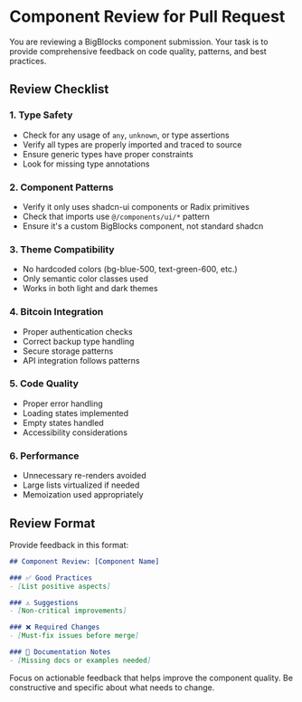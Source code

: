 # Component Review for Pull Request

You are reviewing a BigBlocks component submission. Your task is to provide comprehensive feedback on code quality, patterns, and best practices.

## Review Checklist

### 1. Type Safety
- Check for any usage of `any`, `unknown`, or type assertions
- Verify all types are properly imported and traced to source
- Ensure generic types have proper constraints
- Look for missing type annotations

### 2. Component Patterns
- Verify it only uses shadcn-ui components or Radix primitives
- Check that imports use `@/components/ui/*` pattern
- Ensure it's a custom BigBlocks component, not standard shadcn

### 3. Theme Compatibility
- No hardcoded colors (bg-blue-500, text-green-600, etc.)
- Only semantic color classes used
- Works in both light and dark themes

### 4. Bitcoin Integration
- Proper authentication checks
- Correct backup type handling
- Secure storage patterns
- API integration follows patterns

### 5. Code Quality
- Proper error handling
- Loading states implemented
- Empty states handled
- Accessibility considerations

### 6. Performance
- Unnecessary re-renders avoided
- Large lists virtualized if needed
- Memoization used appropriately

## Review Format

Provide feedback in this format:

```markdown
## Component Review: [Component Name]

### ✅ Good Practices
- [List positive aspects]

### ⚠️ Suggestions
- [Non-critical improvements]

### ❌ Required Changes
- [Must-fix issues before merge]

### 📝 Documentation Notes
- [Missing docs or examples needed]
```

Focus on actionable feedback that helps improve the component quality. Be constructive and specific about what needs to change.